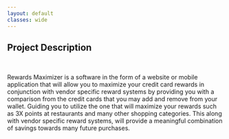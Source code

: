 ```yaml
---
layout: default
classes: wide
---
```


## Project Description

<p>&nbsp;</p>
Rewards Maximizer is a software in the form of a website or mobile application that will allow you to maximize your credit card rewards in conjunction with vendor specific reward systems by providing you with a comparison from the credit cards that you may add and remove from your wallet. Guiding you to utilize the one that will maximize your rewards such as 3X points at restaurants and many other shopping categories. This along with vendor specific reward systems, will provide a meaningful combination of savings towards many future purchases.
